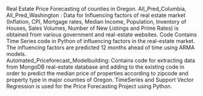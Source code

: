 Real Estate Price Forecasting of counties in Oregon.
All_Pred_Columbia, All_Pred_Washington : Data for Influencing factors of real estate market (Inflation, CPI, Mortgage rates, Median Income, Population, Inventory of Houses, Sales Volumes, Number of New Listings and Prime Rates) is obtained from various government and real-estate websites. Code Contains Time Series code in Python of influencing factors in the real-estate market. The influencing factors are predicted 12 months ahead of time using ARMA models.              
Automated_Priceforecast_Modelbuilding: Contains code for extracting data from MongoDB real-estate database and adding to the existing code in order to predict the median price of properties according to zipcode and property type in major counties of Oregon. TimeSeries and Support Vector Regression is used for the Price Forecasting Project using Python.
